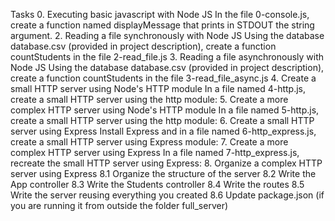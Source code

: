 Tasks
0. Executing basic javascript with Node JS
In the file 0-console.js, create a function named displayMessage that prints in STDOUT the string argument.
2. Reading a file synchronously with Node JS
Using the database database.csv (provided in project description), create a function countStudents in the file 2-read_file.js
3. Reading a file asynchronously with Node JS
Using the database database.csv (provided in project description), create a function countStudents in the file 3-read_file_async.js
4. Create a small HTTP server using Node's HTTP module
In a file named 4-http.js, create a small HTTP server using the http module:
5. Create a more complex HTTP server using Node's HTTP module
In a file named 5-http.js, create a small HTTP server using the http module:
6. Create a small HTTP server using Express
Install Express and in a file named 6-http_express.js, create a small HTTP server using Express module:
7. Create a more complex HTTP server using Express
In a file named 7-http_express.js, recreate the small HTTP server using Express:
8. Organize a complex HTTP server using Express
8.1 Organize the structure of the server
8.2 Write the App controller
8.3 Write the Students controller
8.4 Write the routes
8.5 Write the server reusing everything you created
8.6 Update package.json (if you are running it from outside the folder full_server)
